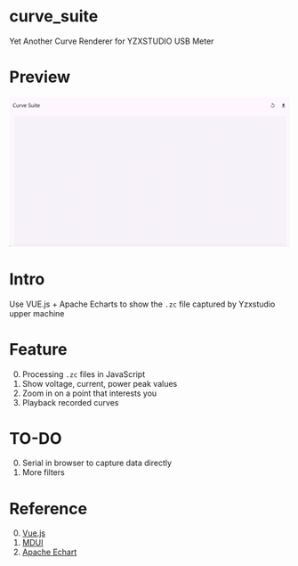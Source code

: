 # curve_suite
Yet Another Curve Renderer for YZXSTUDIO USB Meter

# Preview
![Preview](https://github.com/azwhikaru/curve_suite/blob/main/preview.gif?raw=true)

# Intro
Use VUE.js + Apache Echarts to show the `.zc` file captured by Yzxstudio upper machine

# Feature
0. Processing `.zc` files in JavaScript
1. Show voltage, current, power peak values
2. Zoom in on a point that interests you
3. Playback recorded curves

# TO-DO
0. Serial in browser to capture data directly
1. More filters

# Reference
0. [Vue.js](https://vuejs.org/)
1. [MDUI](https://www.mdui.org/en/)
2. [Apache Echart](https://echarts.apache.org/en/index.html)
